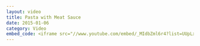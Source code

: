```yaml
---
layout: video
title: Pasta with Meat Sauce
date: 2015-01-06
category: Video
embed_code: <iframe src="//www.youtube.com/embed/_MIdbZml6r4?list=UUpLxEusuFWB8cZXyiXs4qew" frameborder="0" allowfullscreen></iframe>
---
```

